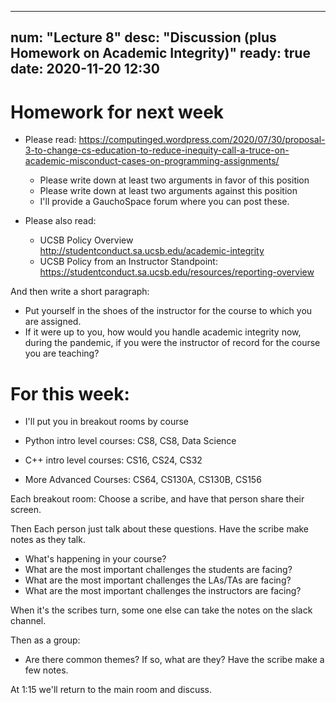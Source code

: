 
---
num: "Lecture 8"
desc: "Discussion (plus Homework on Academic Integrity)"
ready: true
date: 2020-11-20 12:30
---

# Homework for next week

* Please read: <https://computinged.wordpress.com/2020/07/30/proposal-3-to-change-cs-education-to-reduce-inequity-call-a-truce-on-academic-misconduct-cases-on-programming-assignments/>
  - Please write down at least two arguments in favor of this position
  - Please write down at least two arguments against this position
  - I'll provide a GauchoSpace forum where you can post these.

* Please also read: 
  - UCSB Policy Overview <http://studentconduct.sa.ucsb.edu/academic-integrity>
  - UCSB Policy from an Instructor Standpoint: <https://studentconduct.sa.ucsb.edu/resources/reporting-overview>
  
And then write a short paragraph:
  - Put yourself in the shoes of the instructor for the course to which you are assigned.
  - If it were up to you, how would you handle academic integrity now, during the pandemic, if you were the instructor of record for the course you are teaching?
  
# For this week:

* I'll put you in breakout rooms by course

* Python intro level courses: CS8, CS8, Data Science
* C++ intro level courses: CS16, CS24, CS32
* More Advanced Courses: CS64, CS130A, CS130B, CS156

Each breakout room: Choose a scribe, and have that person share their screen.

Then Each person just talk about these questions.  Have the scribe make notes as they talk.
* What's happening in your course?
* What are the most important challenges the students are facing?
* What are the most important challenges the LAs/TAs are facing?
* What are the most important challenges the instructors are facing?

When it's the scribes turn, some one else can take the notes on the slack channel.

Then as a group:
* Are there common themes?   If so, what are they?  Have the scribe make a few notes.

At 1:15 we'll return to the main room and discuss.

